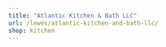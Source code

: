 ```yaml
---
title: "Atlantic Kitchen & Bath LLC"
url: /lewes/atlantic-kitchen-and-bath-llc/
shop: kitchen
---
```

